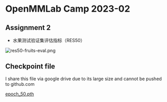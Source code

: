 # OpenMMLab Camp 2023-02

## Assignment 2
- 水果测试验证集评估指标（RES50）

![res50-fruits-eval.png](./res50-fruits-eval.png)

## Checkpoint file
I share this file via google drive due to its large size and cannot be pushed to github.com

 [epoch_50.pth](https://drive.google.com/file/d/1GLQuzOJiAaruAIRPieHZd_-po0pVpvkR/view?usp=sharing)


